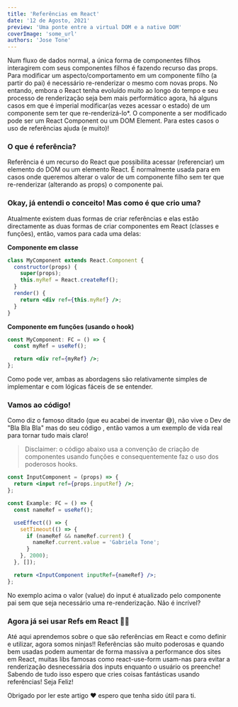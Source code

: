 ```yaml
---
title: 'Referências em React'
date: '12 de Agosto, 2021'
preview: 'Uma ponte entre a virtual DOM e a native DOM'
coverImage: 'some_url'
authors: 'Jose Tone'
---
```


Num fluxo de dados normal, a única forma de componentes filhos interagirem com seus componentes filhos é fazendo recurso das props. Para modificar um aspecto/comportamento em um componente filho (a partir do pai) é necessário re-renderizar o mesmo com novas props. No entando, embora o React tenha evoluído muito ao longo do tempo e seu processo de renderização seja bem mais performático agora, há alguns casos em que é imperial modificar(as vezes acessar o estado) de um componente sem ter que re-renderizá-lo\*. O componente a ser modificado pode ser um React Component ou um DOM Element. Para estes casos o uso de referências ajuda (e muito)!

### O que é referência?

Referência é um recurso do React que possibilita acessar (referenciar) um elemento do DOM ou um elemento React. É normalmente usada para em casos onde queremos alterar o valor de um componente filho sem ter que re-renderizar (alterando as props) o componente pai.

### Okay, já entendi o conceito! Mas como é que crio uma?

Atualmente existem duas formas de criar referências e elas estão directamente as duas formas de criar componentes em React (classes e funções), então, vamos para cada uma delas:

**Componente em classe**

```jsx
class MyComponent extends React.Component {
  constructor(props) {
    super(props);
    this.myRef = React.createRef();
  }
  render() {
    return <div ref={this.myRef} />;
  }
}
```

**Componente em funções (usando o hook)**

```jsx
const MyComponent: FC = () => {
  const myRef = useRef();

  return <div ref={myRef} />;
};
```

Como pode ver, ambas as abordagens são relativamente simples de implementar e com lógicas fáceis de se entender.

### Vamos ao código!

Como diz o famoso ditado (que eu acabei de inventar 😅), não vive o Dev de "Bla Bla Bla" mas do seu código , então vamos a um exemplo de vida real para tornar tudo mais claro!

> Disclaimer: o código abaixo usa a convenção de criação de componentes usando funções e consequentemente faz o uso dos poderosos hooks.

```jsx
const InputComponent = (props) => {
  return <input ref={props.inputRef} />;
};

const Example: FC = () => {
  const nameRef = useRef();

  useEffect(() => {
    setTimeout(() => {
      if (nameRef && nameRef.current) {
        nameRef.current.value = 'Gabriela Tone';
      }
    }, 2000);
  }, []);

  return <InputComponent inputRef={nameRef} />;
};
```

No exemplo acima o valor (value) do input é atualizado pelo componente pai sem que seja necessário uma re-renderização. Não é incrível?

### Agora já sei usar Refs em React 🥷🏽

Até aqui aprendemos sobre o que são referências em React e como definir e utilizar, agora somos ninjas!! Referências são muito poderosas e quando bem usadas podem aumentar de forma massiva a performance dos sites em React, muitas libs famosas como react-use-form usam-nas para evitar a renderização desnecessária dos inputs enquanto o usuário os preenche! Sabendo de tudo isso espero que cries coisas fantásticas usando referências! Seja Feliz!

Obrigado por ler este artigo ❤️ espero que tenha sido útil para ti.
